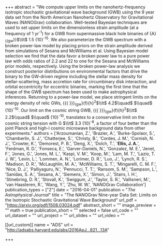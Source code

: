 +++
abstract = "We compute upper limits on the nanohertz-frequency isotropic stochastic gravitational wave background (GWB) using the 9 year data set from the North American Nanohertz Observatory for Gravitational Waves (NANOGrav) collaboration. Well-tested Bayesian techniques are used to set upper limits on the dimensionless strain amplitude (at a frequency of 1 yr<SUP>-1</SUP>) for a GWB from supermassive black hole binaries of {A}<SUB>{{gw</SUB>}}$\\lt$ 1.5 {10}<SUP>-15</SUP>. We also parameterize the GWB spectrum with a broken power-law model by placing priors on the strain amplitude derived from simulations of Sesana and McWilliams et al. Using Bayesian model selection we find that the data favor a broken power law to a pure power law with odds ratios of 2.2 and 22 to one for the Sesana and McWilliams prior models, respectively. Using the broken power-law analysis we construct posterior distributions on environmental factors that drive the binary to the GW-driven regime including the stellar mass density for stellar-scattering, mass accretion rate for circumbinary disk interaction, and orbital eccentricity for eccentric binaries, marking the first time that the shape of the GWB spectrum has been used to make astrophysical inferences. Returning to a power-law model, we place stringent limits on the energy density of relic GWs, {{{ }}}<SUB>{gw</SUB>}(f){h}<SUP>2</SUP>$\\lt$ 4.2$\\quad$  $\\quad$ {10}<SUP>-10</SUP>. Our limit on the cosmic string GWB, {{{ }}}<SUB>{gw</SUB>}(f){h}<SUP>2</SUP>$\\lt$ 2.2$\\quad$  $\\quad$ {10}<SUP>-10</SUP>, translates to a conservative limit on the cosmic string tension with G $\\lt$ 3.3 {10}<SUP>-8</SUP>, a factor of four better than the joint Planck and high-l cosmic microwave background data from other experiments."
authors = ['Arzoumanian, Z.', 'Brazier, A.', 'Burke-Spolaor, S.', 'Chamberlin, S. J.', 'Chatterjee, S.', 'Christy, B.', 'Cordes, J. M.', 'Cornish, N. J.', 'Crowter, K.', 'Demorest, P. B.', 'Deng, X.', 'Dolch, T.', '**Ellis, J. A.**', 'Ferdman, R. D.', 'Fonseca, E.', 'Garver-Daniels, N.', 'Gonzalez, M. E.', 'Jenet, F.', 'Jones, G.', 'Jones, M. L.', 'Kaspi, V. M.', 'Koop, M.', 'Lam, M. T.', 'Lazio, T. J. W.', 'Levin, L.', 'Lommen, A. N.', 'Lorimer, D. R.', 'Luo, J.', 'Lynch, R. S.', 'Madison, D. R.', 'McLaughlin, M. A.', 'McWilliams, S. T.', 'Mingarelli, C. M. F.', 'Nice, D. J.', 'Palliyaguru, N.', 'Pennucci, T. T.', 'Ransom, S. M.', 'Sampson, L.', 'Sanidas, S. A.', 'Sesana, A.', 'Siemens, X.', 'Simon, J.', 'Stairs, I. H.', 'Stinebring, D. R.', 'Stovall, K.', 'Swiggum, J.', 'Taylor, S. R.', 'Vallisneri, M.', 'van Haasteren, R.', 'Wang, Y.', 'Zhu, W. W.', 'NANOGrav Collaboration']
publication_types = ["2"]
date = "2016-04-01"
publication = "*The Astrophysical Journal*"
title = "The NANOGrav Nine-year Data Set: Limits on the Isotropic Stochastic Gravitational Wave Background"
url_pdf = "https://arxiv.org/pdf/1508.03024.pdf"
abstract_short = ""
image_preview = ""
math = true
publication_short = ""
selected = false
url_code = ""
url_dataset = ""
url_project = ""
url_slides = ""
url_video = ""

[[url_custom]]
name = "ADS"
url = "http://adsabs.harvard.edu/abs/2016ApJ...821...13A"

+++
